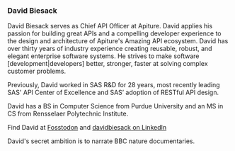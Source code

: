 ### David Biesack

David Biesack serves as Chief API Officer at Apiture. David applies his passion for building great APIs and a compelling developer experience to the design and architecture of Apiture's Amazing API ecosystem. David has over thirty years of industry experience creating reusable, robust, and elegant enterprise software systems. He strives to make software [development|developers] better, stronger, faster at solving complex customer problems.  

Previously, David worked in SAS R&D for 28 years, most recently leading SAS' API Center of Excellence and SAS’ adoption of RESTful API design.

David has a BS in Computer Science from Purdue University and an MS in CS from Rensselaer Polytechnic Institute. 


Find David at <a rel="me" href="https://fosstodon.org/@DavidBiesack">Fosstodon</a>
and <a href="https://www.linkedin.com/in/davidbiesack/">davidbiesack on LinkedIn</a>

David's secret ambition is to narrate BBC nature documentaries. 
<!-- this is a special tag for Fosstadon to mark this profile as verified.
Unfortunately, GitHub strips it if I save it as normal Markdown link,
so I link normally above and then tunnel the needed link text via a tag property -->
<span align='<a rel="me" href="https://fosstodon.org/@DavidBiesack">Fosstodon</a>'></span>
